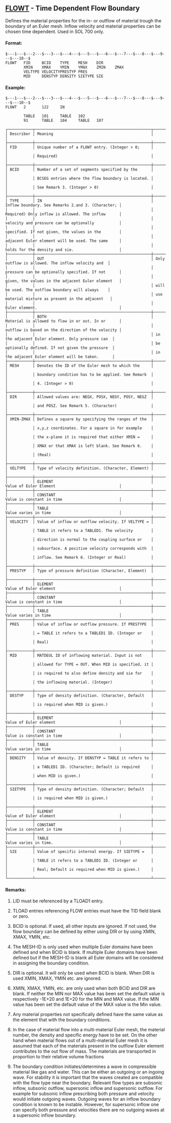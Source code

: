 ## [FLOWT](https://help.hexagonmi.com/bundle/MSC_Nastran_2022.4/page/Nastran_Combined_Book/qrg/bulkfgil/TOC.FLOWT.xhtml) - Time Dependent Flow Boundary

Defines the material properties for the in- or outflow of material trough the boundary of an Euler mesh. Inflow velocity and material properties can be chosen time dependent. Used in SOL 700 only.

#### Format:

```nastran
$---1---$---2---$---3---$---4---$---5---$---6---$---7---$---8---$---9---$---10--$
FLOWT   FID     BCID    TYPE    MESH    DIR                                     
        XMIN    XMAX    YMIN    YMAX    ZMIN    ZMAX                            
        VELTYPE VELOCITYPRESTYP PRES                                            
        MID     DENSTYP DENSITY SIETYPE SIE                                     
```
#### Example:

```nastran
$---1---$---2---$---3---$---4---$---5---$---6---$---7---$---8---$---9---$---10--$
FLOWT   2       122     IN                                                      
                                                                                
        TABLE   101     TABLE   102                                             
        91      TABLE   104     TABLE   107                                     
```
```text
┌───────────┬───────────────────────────────────────────────────┬───────────────────────────────────────────────────┐
│ Describer │ Meaning                                           │                                                   │
├───────────┼───────────────────────────────────────────────────┼───────────────────────────────────────────────────┤
│ FID       │ Unique number of a FLOWT entry. (Integer > 0;     │                                                   │
│           │ Required)                                         │                                                   │
├───────────┼───────────────────────────────────────────────────┼───────────────────────────────────────────────────┤
│ BCID      │ Number of a set of segments specified by the      │                                                   │
│           │ BCSEG entries where the flow boundary is located. │                                                   │
│           │ See Remark 3. (Integer > 0)                       │                                                   │
├───────────┼───────────────────────────────────────────────────┼───────────────────────────────────────────────────┤
│ TYPE      │ IN                                                │ Inflow boundary. See Remarks 2.and 3. (Character; │
│           │                                                   │ Required) Only inflow is allowed. The inflow      │
│           │                                                   │ velocity and pressure can be optionally           │
│           │                                                   │ specified. If not given, the values in the        │
│           │                                                   │ adjacent Euler element will be used. The same     │
│           │                                                   │ holds for the density and sie.                    │
├───────────┼───────────────────────────────────────────────────┼───────────────────────────────────────────────────┤
│           │ OUT                                               │ Only outflow is allowed. The inflow velocity and  │
│           │                                                   │ pressure can be optionally specified. If not      │
│           │                                                   │ given, the values in the adjacent Euler element   │
│           │                                                   │ will be used. The outflow boundary will always    │
│           │                                                   │ use material mixture as present in the adjacent   │
│           │                                                   │ Euler element.                                    │
├───────────┼───────────────────────────────────────────────────┼───────────────────────────────────────────────────┤
│           │ BOTH                                              │ Material is allowed to flow in or out. In or      │
│           │                                                   │ outflow is based on the direction of the velocity │
│           │                                                   │ in the adjacent Euler element. Only pressure can  │
│           │                                                   │ be optionally defined. If not given the pressure  │
│           │                                                   │ in the adjacent Euler element will be taken.      │
├───────────┼───────────────────────────────────────────────────┼───────────────────────────────────────────────────┤
│ MESH      │ Denotes the ID of the Euler mesh to which the     │                                                   │
│           │ boundary condition has to be applied. See Remark  │                                                   │
│           │ 4. (Integer > 0)                                  │                                                   │
├───────────┼───────────────────────────────────────────────────┼───────────────────────────────────────────────────┤
│ DIR       │ Allowed values are: NEGX, POSX, NEGY, POSY, NEGZ  │                                                   │
│           │ and POSZ. See Remark 5. (Character)               │                                                   │
├───────────┼───────────────────────────────────────────────────┼───────────────────────────────────────────────────┤
│ XMIN-ZMAX │ Defines a square by specifying the ranges of the  │                                                   │
│           │ x,y,z coordinates. For a square in for example    │                                                   │
│           │ the x-plane it is required that either XMIN =     │                                                   │
│           │ XMAX or that XMAX is left blank. See Remark 6.    │                                                   │
│           │ (Real)                                            │                                                   │
├───────────┼───────────────────────────────────────────────────┼───────────────────────────────────────────────────┤
│ VELTYPE   │ Type of velocity definition. (Character, Element) │                                                   │
├───────────┼───────────────────────────────────────────────────┼───────────────────────────────────────────────────┤
│           │ ELEMENT                                           │ Value of Euler Element                            │
├───────────┼───────────────────────────────────────────────────┼───────────────────────────────────────────────────┤
│           │ CONSTANT                                          │ Value is constant in time                         │
├───────────┼───────────────────────────────────────────────────┼───────────────────────────────────────────────────┤
│           │ TABLE                                             │ Value varies in time                              │
├───────────┼───────────────────────────────────────────────────┼───────────────────────────────────────────────────┤
│ VELOCITY  │ Value of inflow or outflow velocity. If VELTYPE = │                                                   │
│           │ TABLE it refers to a TABLED1. The velocity        │                                                   │
│           │ direction is normal to the coupling surface or    │                                                   │
│           │ subsurface. A positive velocity corresponds with  │                                                   │
│           │ inflow. See Remark 6. (Integer or Real)           │                                                   │
├───────────┼───────────────────────────────────────────────────┼───────────────────────────────────────────────────┤
│ PRESTYP   │ Type of pressure definition (Character, Element)  │                                                   │
├───────────┼───────────────────────────────────────────────────┼───────────────────────────────────────────────────┤
│           │ ELEMENT                                           │ Value of Euler element                            │
├───────────┼───────────────────────────────────────────────────┼───────────────────────────────────────────────────┤
│           │ CONSTANT                                          │ Value is constant in time                         │
├───────────┼───────────────────────────────────────────────────┼───────────────────────────────────────────────────┤
│           │ TABLE                                             │ Value varies in time                              │
├───────────┼───────────────────────────────────────────────────┼───────────────────────────────────────────────────┤
│ PRES      │ Value of inflow or outflow pressure. If PRESTYPE  │                                                   │
│           │ = TABLE it refers to a TABLED1 ID. (Integer or    │                                                   │
│           │ Real)                                             │                                                   │
├───────────┼───────────────────────────────────────────────────┼───────────────────────────────────────────────────┤
│ MID       │ MATDEUL ID of inflowing material. Input is not    │                                                   │
│           │ allowed for TYPE = OUT. When MID is specified, it │                                                   │
│           │ is required to also define density and sie for    │                                                   │
│           │ the inflowing material. (Integer)                 │                                                   │
├───────────┼───────────────────────────────────────────────────┼───────────────────────────────────────────────────┤
│ DESTYP    │ Type of density definition. (Character, Default   │                                                   │
│           │ is required when MID is given.)                   │                                                   │
├───────────┼───────────────────────────────────────────────────┼───────────────────────────────────────────────────┤
│           │ ELEMENT                                           │ Value of Euler element                            │
├───────────┼───────────────────────────────────────────────────┼───────────────────────────────────────────────────┤
│           │ CONSTANT                                          │ Value is constant in time                         │
├───────────┼───────────────────────────────────────────────────┼───────────────────────────────────────────────────┤
│           │ TABLE                                             │ Value varies in time                              │
├───────────┼───────────────────────────────────────────────────┼───────────────────────────────────────────────────┤
│ DENSITY   │ Value of density. If DENSTYP = TABLE it refers to │                                                   │
│           │ a TABLED1 ID. (Character; Default is required     │                                                   │
│           │ when MID is given.)                               │                                                   │
├───────────┼───────────────────────────────────────────────────┼───────────────────────────────────────────────────┤
│ SIETYPE   │ Type of density definition. (Character; Default   │                                                   │
│           │ is required when MID is given.)                   │                                                   │
├───────────┼───────────────────────────────────────────────────┼───────────────────────────────────────────────────┤
│           │ ELEMENT                                           │ Value of Euler element                            │
├───────────┼───────────────────────────────────────────────────┼───────────────────────────────────────────────────┤
│           │ CONSTANT                                          │ Value is constant in time                         │
├───────────┼───────────────────────────────────────────────────┼───────────────────────────────────────────────────┤
│           │ TABLE                                             │ Value varies in time.                             │
├───────────┼───────────────────────────────────────────────────┼───────────────────────────────────────────────────┤
│ SIE       │ Value of specific internal energy. If SIETYPE =   │                                                   │
│           │ TABLE it refers to a TABLED1 ID. (Integer or      │                                                   │
│           │ Real; Default is required when MID is given.)     │                                                   │
└───────────┴───────────────────────────────────────────────────┴───────────────────────────────────────────────────┘
```
#### Remarks:

1. LID must be referenced by a TLOAD1 entry.

2. TLOAD entries referencing FLOW entries must have the TID field blank or zero.

3. BCID is optional. If used, all other inputs are ignored. If not used, the flow boundary can be defined by either using DIR or by using XMIN, XMAX, YMIN, etc.

4. The MESH-ID is only used when multiple Euler domains have been defined and when BCID is blank. If multiple Euler domains have been defined but if the MESH-ID is blank all Euler domains will be considered in assigning the boundary condition.

5. DIR is optional. It will only be used when BCID is blank. When DIR is used XMIN, XMAX, YMIN etc. are ignored.

6. XMIN, XMAX, YMIN, etc. are only used when both BCID and DIR are blank. If neither the MIN nor MAX value has been set the default value is respectively -1E+20 and 1E+20 for the MIN and MAX value. If the MIN value has been set the default value of the MAX value is the Min value.

7. Any material properties not specifically defined have the same value as the element that with the boundary conditions.

8. In the case of material flow into a multi-material Euler mesh, the material number, the density and specific energy have to be set. On the other hand when material flows out of a multi-material Euler mesh it is assumed that each of the materials present in the outflow Euler element contributes to the out flow of mass. The materials are transported in proportion to their relative volume fractions

9. The boundary condition initiates/determines a wave in compressible material like gas and water. This can be either an outgoing or an ingoing wave. For stability it is important that the waves created are compatible with the flow type near the boundary. Relevant flow types are subsonic inflow, subsonic outflow, supersonic inflow and supersonic outflow. For example for subsonic inflow prescribing both pressure and velocity would initiate outgoing waves. Outgoing waves for an inflow boundary condition is known to be instable. However, for supersonic inflow one can specify both pressure and velocities there are no outgoing waves at a supersonic inflow boundary.

